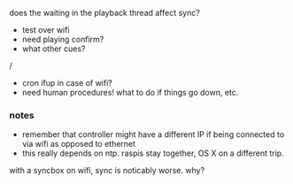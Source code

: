 does the waiting in the playback thread affect sync?


- test over wifi
- need playing confirm?
- what other cues?

/
- cron ifup in case of wifi?
- need human procedures! what to do if things go down, etc.


### notes
- remember that controller might have a different IP if being connected to via wifi as opposed to ethernet
- this really depends on ntp. raspis stay together, OS X on a different trip.


with a syncbox on wifi, sync is noticably worse. why?

